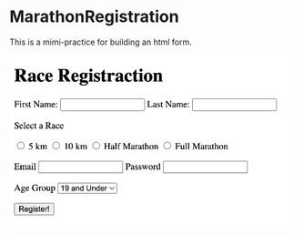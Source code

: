 # MarathonRegistration

This is a mimi-practice for building an html form.

![Demo Image](https://github.com/RonggangCui/MarathonRegistration/blob/main/Assets/demo1.png)
